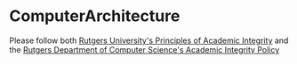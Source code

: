 # ComputerArchitecture


Please follow both [Rutgers University's Principles of Academic Integrity](http://academicintegrity.rutgers.edu) and the [Rutgers Department of Computer Science's Academic Integrity Policy](https://www.cs.rutgers.edu/academics/undergraduate/academic-integrity-policy)
